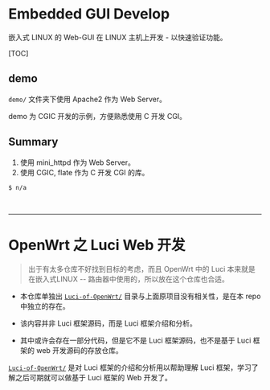 # Embedded GUI Develop

嵌入式 LINUX 的 Web-GUI 在 LINUX 主机上开发 - 以快速验证功能。



[TOC]

## demo

`demo/` 文件夹下使用 Apache2 作为 Web Server。

demo 为 CGIC 开发的示例，方便熟悉使用 C 开发 CGI。



## Summary

1. 使用 mini_httpd 作为 Web Server。
2. 使用 CGIC, flate 作为 C 开发 CGI 的库。



```shell
$ n/a
```


<br/>

------


# OpenWrt 之 Luci Web 开发

> 出于有太多仓库不好找到目标的考虑，而且 OpenWrt 中的 Luci 本来就是在嵌入式LINUX -- 路由器中使用的，所以放在这个仓库也合适。

- 本仓库单独出 [`Luci-of-OpenWrt/`](Luci-of-OpenWrt) 目录与上面原项目没有相关性，是在本 repo 中独立的存在。

- 该内容并非 Luci 框架源码，而是 Luci 框架介绍和分析。

- 其中或许会存在一部分代码，但是它不是 Luci 框架源码，也不是基于 Luci 框架的 web 开发源码的存放仓库。

[`Luci-of-OpenWrt/`](Luci-of-OpenWrt) 是对 Luci 框架的介绍和分析用以帮助理解 Luci 框架，学习了解之后可期就可以做基于 Luci 框架的 Web 开发了。



